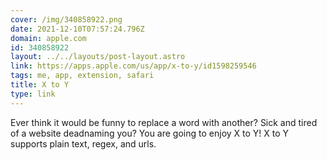 ```yaml
---
cover: /img/340858922.png
date: 2021-12-10T07:57:24.796Z
domain: apple.com
id: 340858922
layout: ../../layouts/post-layout.astro
link: https://apps.apple.com/us/app/x-to-y/id1598259546
tags: me, app, extension, safari
title: X to Y
type: link
---
```


Ever think it would be funny to replace a word with another? Sick and tired of a website deadnaming you? You are going to enjoy X to Y! X to Y supports plain text, regex, and urls.
